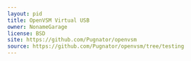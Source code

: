 ```yaml
---
layout: pid
title: OpenVSM Virtual USB
owner: NonameGarage
license: BSD
site: https://github.com/Pugnator/openvsm
source: https://github.com/Pugnator/openvsm/tree/testing
---
```

